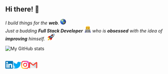 ## Hi there! 👋

_I build things for the **web**. <img alt="Globe Emoji" src="https://github.com/dakshkhetan/dakshkhetan/blob/master/Assets/GlobeEmoji.png" width="18px">_   
_Just a budding **Full Stack Developer** <img alt="Technologist Emoji" src="https://github.com/dakshkhetan/dakshkhetan/blob/master/Assets/male-technologist-emoji.png" width="22px"> who is **obsessed** with the idea of **improving** himself.&nbsp; <img alt="Rocket Emoji" src="https://github.com/dakshkhetan/dakshkhetan/blob/master/Assets/RocketEmoji.png" width="22px">_

![My GitHub stats](https://github-readme-stats.vercel.app/api?username=dakshkhetan&show_icons=true&hide_border=true)

<br />

<a href="https://in.linkedin.com/in/dakshkhetan">
  <img
    align="left"
    alt="Daksh Khetan | Linkedin"
    width="24px"
    src="https://github.com/dakshkhetan/dakshkhetan/blob/master/Assets/Linkedin.svg"
  />
</a>

<a href="https://twitter.com/dakshkhetan">
  <img
    align="left"
    alt="Daksh Khetan | Twitter"
    width="26px"
    src="https://github.com/dakshkhetan/dakshkhetan/blob/master/Assets/Twitter.svg"
  />
</a>

<a href="https://www.instagram.com/dakshkhetan">
  <img
    align="left"
    alt="Daksh Khetan | Instagram"
    width="24px"
    src="https://github.com/dakshkhetan/dakshkhetan/blob/master/Assets/Instagram.svg"
  />
</a>

<a href="mailto:2012daksh@gmail.com">
  <img
    align="left"
    alt="Daksh Khetan | Gmail"
    width="26px"
    src="https://github.com/dakshkhetan/dakshkhetan/blob/master/Assets/Gmail.svg"
  />
</a>

<!-- Here are some ideas to get you started:

- 🔭 I’m currently working on ...
- 🌱 I’m currently learning ...
- 👯 I’m looking to collaborate on ...
- 🤔 I’m looking for help with ...
- 💬 Ask me about ...
- 📫 How to reach me: ...
- 😄 Pronouns: ...
- ⚡ Fun fact: ...
 -->
